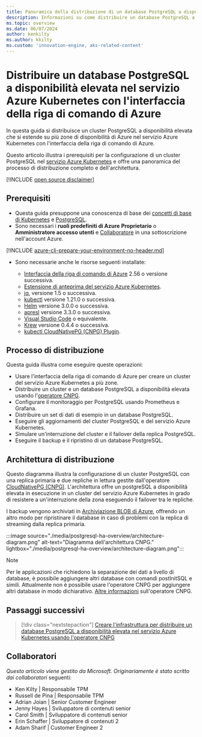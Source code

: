 ```yaml
---
title: Panoramica della distribuzione di un database PostgreSQL a disponibilità elevata nel servizio Azure Kubernetes con l'interfaccia della riga di comando di Azure
description: Informazioni su come distribuire un database PostgreSQL a disponibilità elevata nel servizio Azure Kubernetes usando l'operatore CloudNativePG.
ms.topic: overview
ms.date: 06/07/2024
author: kenkilty
ms.author: kkilty
ms.custom: 'innovation-engine, aks-related-content'
---
```

# Distribuire un database PostgreSQL a disponibilità elevata nel servizio Azure Kubernetes con l'interfaccia della riga di comando di Azure

In questa guida si distribuisce un cluster PostgreSQL a disponibilità elevata che si estende su più zone di disponibilità di Azure nel servizio Azure Kubernetes con l'interfaccia della riga di comando di Azure.

Questo articolo illustra i prerequisiti per la configurazione di un cluster PostgreSQL nel [servizio Azure Kubernetes][what-is-aks] e offre una panoramica del processo di distribuzione completo e dell'architettura.

[!INCLUDE [open source disclaimer](./includes/open-source-disclaimer.md)]

## Prerequisiti

* Questa guida presuppone una conoscenza di base dei [concetti di base di Kubernetes][core-kubernetes-concepts] e [PostgreSQL][postgresql].
* Sono necessari i **ruoli predefiniti di Azure** **Proprietario** o **Amministratore accesso utenti** e [Collaboratore][azure-roles] in una sottoscrizione nell'account Azure.

[!INCLUDE [azure-cli-prepare-your-environment-no-header.md](~/reusable-content/azure-cli/azure-cli-prepare-your-environment-no-header.md)]

* Sono necessarie anche le risorse seguenti installate:

  * [Interfaccia della riga di comando di Azure](/cli/azure/install-azure-cli) 2.56 o versione successiva.
  * [Estensione di anteprima del servizio Azure Kubernetes][aks-preview].
  * [jq][jq], versione 1.5 o successiva.
  * [kubectl][install-kubectl] versione 1.21.0 o successiva.
  * [Helm][install-helm] versione 3.0.0 o successiva.
  * [apresl][install-openssl] versione 3.3.0 o successiva.
  * [Visual Studio Code][install-vscode] o equivalente.
  * [Krew][install-krew] versione 0.4.4 o successiva.
  * [kubectl CloudNativePG (CNPG) Plugin][cnpg-plugin].

## Processo di distribuzione

Questa guida illustra come eseguire queste operazioni:

* Usare l'interfaccia della riga di comando di Azure per creare un cluster del servizio Azure Kubernetes a più zone.
* Distribuire un cluster e un database PostgreSQL a disponibilità elevata usando l'[operatore CNPG][cnpg-plugin].
* Configurare il monitoraggio per PostgreSQL usando Prometheus e Grafana.
* Distribuire un set di dati di esempio in un database PostgreSQL.
* Eseguire gli aggiornamenti del cluster PostgreSQL e del servizio Azure Kubernetes.
* Simulare un'interruzione del cluster e il failover della replica PostgreSQL.
* Eseguire il backup e il ripristino di un database PostgreSQL.

## Architettura di distribuzione

Questo diagramma illustra la configurazione di un cluster PostgreSQL con una replica primaria e due repliche in lettura gestite dall'operatore [CloudNativePG (CNPG)](https://cloudnative-pg.io/). L'architettura offre un postgreSQL a disponibilità elevata in esecuzione in un cluster del servizio Azure Kubernetes in grado di resistere a un'interruzione della zona eseguendo il failover tra le repliche.

I backup vengono archiviati in [Archiviazione BLOB di Azure](/azure/storage/blobs/), offrendo un altro modo per ripristinare il database in caso di problemi con la replica di streaming dalla replica primaria.

:::image source="./media/postgresql-ha-overview/architecture-diagram.png" alt-text="Diagramma dell'architettura CNPG." lightbox="./media/postgresql-ha-overview/architecture-diagram.png":::

> [!NOTE]
> Per le applicazioni che richiedono la separazione dei dati a livello di database, è possibile aggiungere altri database con comandi postInitSQL e simili. Attualmente non è possibile usare l'operatore CNPG per aggiungere altri database in modo dichiarativo.
[Altre informazioni](https://github.com/cloudnative-pg/cloudnative-pg) sull'operatore CNPG. 

## Passaggi successivi

> [!div class="nextstepaction"]
> [Creare l'infrastruttura per distribuire un database PostgreSQL a disponibilità elevata nel servizio Azure Kubernetes usando l'operatore CNPG][create-infrastructure]

## Collaboratori

*Questo articolo viene gestito da Microsoft. Originariamente è stato scritto dai collaboratori* seguenti:

* Ken Kilty | Responsabile TPM
* Russell de Pina | Responsabile TPM
* Adrian Joian | Senior Customer Engineer
* Jenny Hayes | Sviluppatore di contenuti senior
* Carol Smith | Sviluppatore di contenuti senior
* Erin Schaffer | Sviluppatore di contenuti 2
* Adam Sharif | Customer Engineer 2

<!-- LINKS -->
[what-is-aks]: ./what-is-aks.md
[postgresql]: https://www.postgresql.org/
[core-kubernetes-concepts]: ./concepts-clusters-workloads.md
[azure-roles]: /azure/role-based-access-control/built-in-roles
[aks-preview]: ./draft.md#install-the-aks-preview-azure-cli-extension
[jq]: https://jqlang.github.io/jq/
[install-kubectl]: https://kubernetes.io/docs/tasks/tools/install-kubectl/
[install-helm]: https://helm.sh/docs/intro/install/
[install-openssl]: https://www.openssl.org/
[install-vscode]: https://code.visualstudio.com/Download
[install-krew]: https://krew.sigs.k8s.io/
[cnpg-plugin]: https://cloudnative-pg.io/documentation/current/kubectl-plugin/#using-krew
[create-infrastructure]: ./create-postgresql-ha.md
